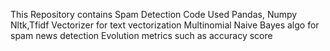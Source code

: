 This Repository contains Spam Detection Code
Used Pandas, Numpy
Nltk,Tfidf Vectorizer for text vectorization
Multinomial Naive Bayes algo for spam news detection 
Evolution metrics such as accuracy score 
